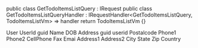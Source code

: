 public class GetTodoItemsListQuery : IRequest<TodoItemsListVm>
    public class GetTodoItemsListQueryHandler : IRequestHandler<GetTodoItemsListQuery, TodoItemsListVm> => handler return TodoItemsListVm
    {}

User
    UserId guid
    Name
    DOB
    Address
        guid
        userid 
        Postalcode
        Phone1
        Phone2
        CellPhone
        Fax
        Emai
        Address1
        Address2
        City
        State
        Zip
        Country
